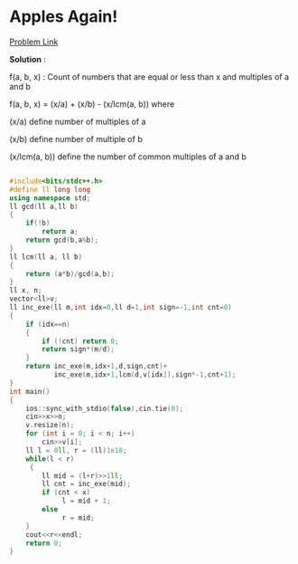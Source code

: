 # Apples Again!

[Problem Link](https://codeforces.com/group/MEqF8b6wBT/contest/277493/problem/M)

**Solution** :

f(a, b, x) :  Count of numbers that are equal or less than x and multiples of a and b

f(a, b, x) = (x/a) + (x/b) - (x/lcm(a, b)) where 

(x/a) define number of multiples of a

(x/b) define number of multiple of b 

(x/lcm(a, b)) define the number of common multiples  of a and b

```cpp

#include<bits/stdc++.h>
#define ll long long
using namespace std;
ll gcd(ll a,ll b)
{
    if(!b)
        return a;
    return gcd(b,a%b);
}
ll lcm(ll a, ll b)
{
    return (a*b)/gcd(a,b);
}
ll x, n;
vector<ll>v;
ll inc_exe(ll m,int idx=0,ll d=1,int sign=-1,int cnt=0)
{
    if (idx==n)
    {
        if (!cnt) return 0;
        return sign*(m/d);
    }
    return inc_exe(m,idx+1,d,sign,cnt)+
           inc_exe(m,idx+1,lcm(d,v[idx]),sign*-1,cnt+1);
}
int main()
{
    ios::sync_with_stdio(false),cin.tie(0);
    cin>>x>>n;
    v.resize(n);
    for (int i = 0; i < n; i++)
        cin>>v[i];
    ll l = 0ll, r = (ll)1e18;
    while(l < r)
     {
        ll mid = (l+r)>>1ll;
        ll cnt = inc_exe(mid);
        if (cnt < x)
             l = mid + 1;
        else
             r = mid;
    }
    cout<<r<<endl;
    return 0;
}

```
